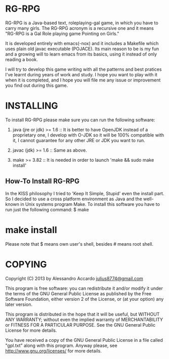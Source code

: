 RG-RPG
======

RG-RPG is a Java-based text, roleplaying-gal game, in which you have to carry
many girls. The RG-RPG acronym is a recursive one and it means "RG-RPG is a Gal
Role playing game Pointing on Girls."

It is developed entirely with emacs(-nox) and it includes a Makefile which uses
plain old javac executable (POJACE).  Its main reason to be is my fun and a
growing will to learn emacs from its basics, using it instead of only reading a
book.

I will try to develop this game writing with all the patterns and best pratices
I've learnt during years of work and study. I hope you want to play with it when
it is completed, and I hope you will file me any issue or improvement you find
out during this game.


INSTALLING
==========

To install RG-RPG please make sure you can run the following software:

1. java (jre or jdk) >= 1.6 :: It is better to have OpenJDK instead of
a proprietary one, I develop with O-JDK so it will be 100% compatible
with it, I cannot guarantee for any other JRE or JDK you want to run.

2. javac (jdk) >= 1.6 :: Same as above.

3. make >= 3.82 :: It is needed in order to launch 'make && sudo make
install'

How-To Install RG-RPG
---------------------

In the KISS philosophy I tried to 'Keep It Simple, Stupid' even the
install part. So I decided to use a cross platform environment as Java
and the well-known in Unix systems program Make.
To install this software you have to run just the following command:
$ make
# make install

Please note that $ means own user's shell, besides # means root shell.


COPYING
=======

Copyright (C) 2013 by Alessandro Accardo <julius8774@gmail.com>

This program is free software: you can redistribute it and/or modify
it under the terms of the GNU General Public License as published by
the Free Software Foundation, either version 2 of the License, or (at
your option) any later version.

This program is distributed in the hope that it will be useful, but
WITHOUT ANY WARRANTY; without even the implied warranty of
MERCHANTABILITY or FITNESS FOR A PARTICULAR PURPOSE.  See the GNU
General Public License for more details.

You have received a copy of the GNU General Public License in a file
called "gpl.txt" along with this program.  Anyway please, see
<http://www.gnu.org/licenses/> for more details.
